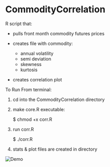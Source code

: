 # CommodityCorrelation

R script that:

* pulls front month commodity futures prices

* creates file with commodity:
  * annual volatility
  * semi deviation
  * skewness
  * kurtosis

* creates correlation plot





To Run From terminal:

  1) cd into the CommodityCorrelation directory


  2) make core.R executable:

      $ chmod +x corr.R


  4) run corr.R

      $ ./corr.R


  5) stats & plot files are created in directory

 

![Demo](https://cloud.githubusercontent.com/assets/11936956/12631584/b027fb68-c517-11e5-8a5a-42f7a1cd33c4.png)
